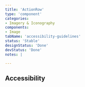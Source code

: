 ```yaml
---
title: 'ActionRow'
type: 'component'
categories:
- Imagery & Iconography
components:
- Image
tabName: 'accessibility-guidelines'
status: 'Stable'
designStatus: 'Done'
devStatus: 'Done'
notes: |

---
```


<h2>Accessibility</h2>
